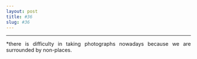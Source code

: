 ```yaml
---
layout: post
title: #36
slug: #36
---
```

---
<p class="description" style="text-align: justify;">
*there is difficulty in taking photographs nowadays because we are surrounded by non-places.
<br>
<br>
